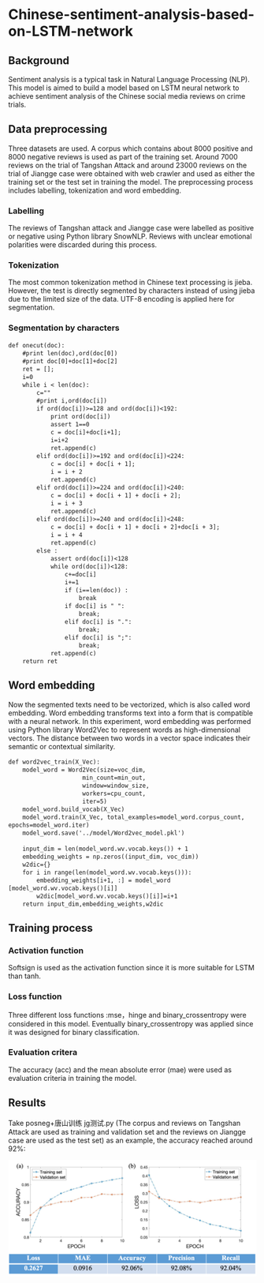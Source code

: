 # Chinese-sentiment-analysis-based-on-LSTM-network

## Background

Sentiment analysis is a typical task in Natural Language Processing (NLP). This model is aimed to build a model based on LSTM neural network to achieve sentiment analysis of the Chinese social media reviews on crime trials.

## Data preprocessing

Three datasets are used. A corpus which contains about 8000 positive and 8000 negative reviews is used as part of the training set. Around 7000 reviews on the trial of Tangshan Attack and around 23000 reviews on the trial of Jiangge case were obtained with web crawler and used as either the training set or the test set in training the model. The preprocessing process includes labelling, tokenization and word embedding.

### Labelling

The reviews of Tangshan attack and Jiangge case were labelled as positive or negative using Python library SnowNLP. Reviews with unclear emotional polarities were discarded during this process.

### Tokenization

The most common tokenization method in Chinese text processing is jieba. However, the test is directly segmented by characters instead of using jieba due to the limited size of the data. UTF-8 encoding is applied here for segmentation.

### Segmentation by characters

```
def onecut(doc):
    #print len(doc),ord(doc[0])
    #print doc[0]+doc[1]+doc[2]
    ret = [];
    i=0
    while i < len(doc):
        c=""
        #print i,ord(doc[i])
        if ord(doc[i])>=128 and ord(doc[i])<192:
            print ord(doc[i])
            assert 1==0
            c = doc[i]+doc[i+1];
            i=i+2
            ret.append(c)
        elif ord(doc[i])>=192 and ord(doc[i])<224:
            c = doc[i] + doc[i + 1];
            i = i + 2
            ret.append(c)
        elif ord(doc[i])>=224 and ord(doc[i])<240:
            c = doc[i] + doc[i + 1] + doc[i + 2];
            i = i + 3
            ret.append(c)
        elif ord(doc[i])>=240 and ord(doc[i])<248:
            c = doc[i] + doc[i + 1] + doc[i + 2]+doc[i + 3];
            i = i + 4
            ret.append(c)
        else :
            assert ord(doc[i])<128
            while ord(doc[i])<128:
                c+=doc[i]
                i+=1
                if (i==len(doc)) :
                    break
                if doc[i] is " ":
                    break;
                elif doc[i] is ".":
                    break;
                elif doc[i] is ";":
                    break;
            ret.append(c)
    return ret
```

## Word embedding

Now the segmented texts need to be vectorized, which is also called word embedding. Word embedding transforms text into a form that is compatible with a neural network. In this experiment, word embedding was performed using Python library Word2Vec to represent words as high-dimensional vectors. The distance between two words in a vector space indicates their semantic or contextual similarity.

```
def word2vec_train(X_Vec):
    model_word = Word2Vec(size=voc_dim,
                     min_count=min_out,
                     window=window_size,
                     workers=cpu_count,
                     iter=5)
    model_word.build_vocab(X_Vec)
    model_word.train(X_Vec, total_examples=model_word.corpus_count, epochs=model_word.iter)
    model_word.save('../model/Word2vec_model.pkl')

    input_dim = len(model_word.wv.vocab.keys()) + 1 
    embedding_weights = np.zeros((input_dim, voc_dim)) 
    w2dic={}
    for i in range(len(model_word.wv.vocab.keys())):
        embedding_weights[i+1, :] = model_word [model_word.wv.vocab.keys()[i]]
        w2dic[model_word.wv.vocab.keys()[i]]=i+1
    return input_dim,embedding_weights,w2dic
```

## Training process

### Activation function

Softsign is used as the activation function since it is more suitable for LSTM than tanh.

### Loss function

Three different loss functions :mse，hinge and binary_crossentropy were considered in this model. Eventually binary_crossentropy was applied since it was designed for binary classification. 

### Evaluation critera

The accuracy (acc) and the mean absolute error (mae) were used as evaluation criteria in training the model.

## Results

Take posneg+唐山训练 jg测试.py (The corpus and reviews on Tangshan Attack are used as training and validation set and the reviews on Jiangge case are used as the test set) as an example, the accuracy reached around 92%:

![](https://github.com/LukaiWang1998/Chinese-sentiment-analysis-based-on-LSTM-network/blob/main/data/jg_test_result.png)
